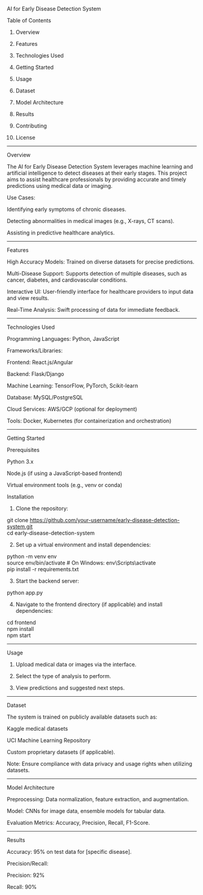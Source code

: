 AI for Early Disease Detection System

Table of Contents

1. Overview


2. Features


3. Technologies Used


4. Getting Started


5. Usage


6. Dataset


7. Model Architecture


8. Results


9. Contributing


10. License




---

Overview

The AI for Early Disease Detection System leverages machine learning and artificial intelligence to detect diseases at their early stages. This project aims to assist healthcare professionals by providing accurate and timely predictions using medical data or imaging.

Use Cases:

Identifying early symptoms of chronic diseases.

Detecting abnormalities in medical images (e.g., X-rays, CT scans).

Assisting in predictive healthcare analytics.



---

Features

High Accuracy Models: Trained on diverse datasets for precise predictions.

Multi-Disease Support: Supports detection of multiple diseases, such as cancer, diabetes, and cardiovascular conditions.

Interactive UI: User-friendly interface for healthcare providers to input data and view results.

Real-Time Analysis: Swift processing of data for immediate feedback.



---

Technologies Used

Programming Languages: Python, JavaScript

Frameworks/Libraries:

Frontend: React.js/Angular

Backend: Flask/Django

Machine Learning: TensorFlow, PyTorch, Scikit-learn


Database: MySQL/PostgreSQL

Cloud Services: AWS/GCP (optional for deployment)

Tools: Docker, Kubernetes (for containerization and orchestration)



---

Getting Started

Prerequisites

Python 3.x

Node.js (if using a JavaScript-based frontend)

Virtual environment tools (e.g., venv or conda)


Installation

1. Clone the repository:

git clone https://github.com/your-username/early-disease-detection-system.git  
cd early-disease-detection-system


2. Set up a virtual environment and install dependencies:

python -m venv env  
source env/bin/activate  # On Windows: env\Scripts\activate  
pip install -r requirements.txt


3. Start the backend server:

python app.py


4. Navigate to the frontend directory (if applicable) and install dependencies:

cd frontend  
npm install  
npm start




---

Usage

1. Upload medical data or images via the interface.


2. Select the type of analysis to perform.


3. View predictions and suggested next steps.




---

Dataset

The system is trained on publicly available datasets such as:

Kaggle medical datasets

UCI Machine Learning Repository

Custom proprietary datasets (if applicable).


Note: Ensure compliance with data privacy and usage rights when utilizing datasets.


---

Model Architecture

Preprocessing: Data normalization, feature extraction, and augmentation.

Model: CNNs for image data, ensemble models for tabular data.

Evaluation Metrics: Accuracy, Precision, Recall, F1-Score.



---

Results

Accuracy: 95% on test data for [specific disease].

Precision/Recall:

Precision: 92%

Recall: 90%
